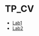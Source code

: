 # TP_CV

- [Lab1][Lab1]
- [Lab2][Lab2]




[Lab1]: https://github.com/EyaMhamdi/TP_CV/tree/main/Lab1
[Lab2]: https://github.com/EyaMhamdi/TP_CV/tree/main/Lab2
